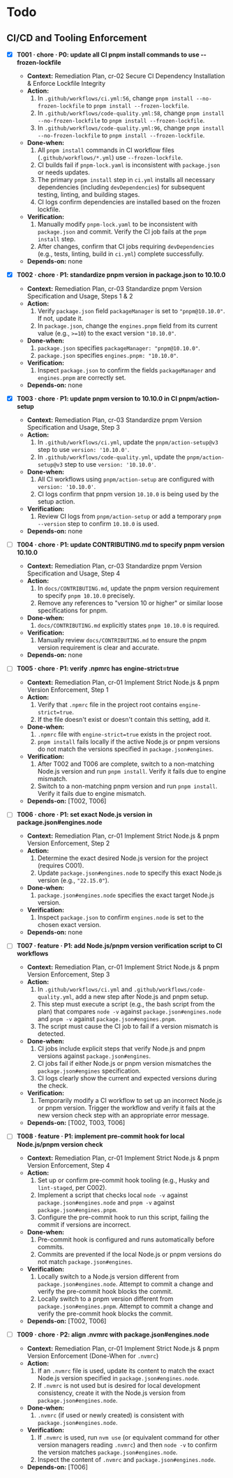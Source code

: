 # Todo

## CI/CD and Tooling Enforcement

- [x] **T001 · chore · P0: update all CI pnpm install commands to use --frozen-lockfile**

  - **Context:** Remediation Plan, cr-02 Secure CI Dependency Installation & Enforce Lockfile Integrity
  - **Action:**
    1. In `.github/workflows/ci.yml:56`, change `pnpm install --no-frozen-lockfile` to `pnpm install --frozen-lockfile`.
    2. In `.github/workflows/code-quality.yml:58`, change `pnpm install --no-frozen-lockfile` to `pnpm install --frozen-lockfile`.
    3. In `.github/workflows/code-quality.yml:96`, change `pnpm install --no-frozen-lockfile` to `pnpm install --frozen-lockfile`.
  - **Done‑when:**
    1. All `pnpm install` commands in CI workflow files (`.github/workflows/*.yml`) use `--frozen-lockfile`.
    2. CI builds fail if `pnpm-lock.yaml` is inconsistent with `package.json` or needs updates.
    3. The primary `pnpm install` step in `ci.yml` installs all necessary dependencies (including `devDependencies`) for subsequent testing, linting, and building stages.
    4. CI logs confirm dependencies are installed based on the frozen lockfile.
  - **Verification:**
    1. Manually modify `pnpm-lock.yaml` to be inconsistent with `package.json` and commit. Verify the CI job fails at the `pnpm install` step.
    2. After changes, confirm that CI jobs requiring `devDependencies` (e.g., tests, linting, build in `ci.yml`) complete successfully.
  - **Depends‑on:** none

- [x] **T002 · chore · P1: standardize pnpm version in package.json to 10.10.0**

  - **Context:** Remediation Plan, cr-03 Standardize pnpm Version Specification and Usage, Steps 1 & 2
  - **Action:**
    1. Verify `package.json` field `packageManager` is set to `"pnpm@10.10.0"`. If not, update it.
    2. In `package.json`, change the `engines.pnpm` field from its current value (e.g., `>=10`) to the exact version `"10.10.0"`.
  - **Done‑when:**
    1. `package.json` specifies `packageManager: "pnpm@10.10.0"`.
    2. `package.json` specifies `engines.pnpm: "10.10.0"`.
  - **Verification:**
    1. Inspect `package.json` to confirm the fields `packageManager` and `engines.pnpm` are correctly set.
  - **Depends‑on:** none

- [x] **T003 · chore · P1: update pnpm version to 10.10.0 in CI pnpm/action-setup**

  - **Context:** Remediation Plan, cr-03 Standardize pnpm Version Specification and Usage, Step 3
  - **Action:**
    1. In `.github/workflows/ci.yml`, update the `pnpm/action-setup@v3` step to use `version: '10.10.0'`.
    2. In `.github/workflows/code-quality.yml`, update the `pnpm/action-setup@v3` step to use `version: '10.10.0'`.
  - **Done‑when:**
    1. All CI workflows using `pnpm/action-setup` are configured with `version: '10.10.0'`.
    2. CI logs confirm that pnpm version `10.10.0` is being used by the setup action.
  - **Verification:**
    1. Review CI logs from `pnpm/action-setup` or add a temporary `pnpm --version` step to confirm `10.10.0` is used.
  - **Depends‑on:** none

- [ ] **T004 · chore · P1: update CONTRIBUTING.md to specify pnpm version 10.10.0**

  - **Context:** Remediation Plan, cr-03 Standardize pnpm Version Specification and Usage, Step 4
  - **Action:**
    1. In `docs/CONTRIBUTING.md`, update the pnpm version requirement to specify `pnpm 10.10.0` precisely.
    2. Remove any references to "version 10 or higher" or similar loose specifications for pnpm.
  - **Done‑when:**
    1. `docs/CONTRIBUTING.md` explicitly states `pnpm 10.10.0` is required.
  - **Verification:**
    1. Manually review `docs/CONTRIBUTING.md` to ensure the pnpm version requirement is clear and accurate.
  - **Depends‑on:** none

- [ ] **T005 · chore · P1: verify .npmrc has engine-strict=true**

  - **Context:** Remediation Plan, cr-01 Implement Strict Node.js & pnpm Version Enforcement, Step 1
  - **Action:**
    1. Verify that `.npmrc` file in the project root contains `engine-strict=true`.
    2. If the file doesn't exist or doesn't contain this setting, add it.
  - **Done‑when:**
    1. `.npmrc` file with `engine-strict=true` exists in the project root.
    2. `pnpm install` fails locally if the active Node.js or pnpm versions do not match the versions specified in `package.json#engines`.
  - **Verification:**
    1. After T002 and T006 are complete, switch to a non-matching Node.js version and run `pnpm install`. Verify it fails due to engine mismatch.
    2. Switch to a non-matching pnpm version and run `pnpm install`. Verify it fails due to engine mismatch.
  - **Depends‑on:** [T002, T006]

- [ ] **T006 · chore · P1: set exact Node.js version in package.json#engines.node**

  - **Context:** Remediation Plan, cr-01 Implement Strict Node.js & pnpm Version Enforcement, Step 2
  - **Action:**
    1. Determine the exact desired Node.js version for the project (requires C001).
    2. Update `package.json#engines.node` to specify this exact Node.js version (e.g., `"22.15.0"`).
  - **Done‑when:**
    1. `package.json#engines.node` specifies the exact target Node.js version.
  - **Verification:**
    1. Inspect `package.json` to confirm `engines.node` is set to the chosen exact version.
  - **Depends‑on:** none

- [ ] **T007 · feature · P1: add Node.js/pnpm version verification script to CI workflows**

  - **Context:** Remediation Plan, cr-01 Implement Strict Node.js & pnpm Version Enforcement, Step 3
  - **Action:**
    1. In `.github/workflows/ci.yml` and `.github/workflows/code-quality.yml`, add a new step after Node.js and pnpm setup.
    2. This step must execute a script (e.g., the bash script from the plan) that compares `node -v` against `package.json#engines.node` and `pnpm -v` against `package.json#engines.pnpm`.
    3. The script must cause the CI job to fail if a version mismatch is detected.
  - **Done‑when:**
    1. CI jobs include explicit steps that verify Node.js and pnpm versions against `package.json#engines`.
    2. CI jobs fail if either Node.js or pnpm version mismatches the `package.json#engines` specification.
    3. CI logs clearly show the current and expected versions during the check.
  - **Verification:**
    1. Temporarily modify a CI workflow to set up an incorrect Node.js or pnpm version. Trigger the workflow and verify it fails at the new version check step with an appropriate error message.
  - **Depends‑on:** [T002, T003, T006]

- [ ] **T008 · feature · P1: implement pre-commit hook for local Node.js/pnpm version check**

  - **Context:** Remediation Plan, cr-01 Implement Strict Node.js & pnpm Version Enforcement, Step 4
  - **Action:**
    1. Set up or confirm pre-commit hook tooling (e.g., Husky and `lint-staged`, per C002).
    2. Implement a script that checks local `node -v` against `package.json#engines.node` and `pnpm -v` against `package.json#engines.pnpm`.
    3. Configure the pre-commit hook to run this script, failing the commit if versions are incorrect.
  - **Done‑when:**
    1. Pre-commit hook is configured and runs automatically before commits.
    2. Commits are prevented if the local Node.js or pnpm versions do not match `package.json#engines`.
  - **Verification:**
    1. Locally switch to a Node.js version different from `package.json#engines.node`. Attempt to commit a change and verify the pre-commit hook blocks the commit.
    2. Locally switch to a pnpm version different from `package.json#engines.pnpm`. Attempt to commit a change and verify the pre-commit hook blocks the commit.
  - **Depends‑on:** [T002, T006]

- [ ] **T009 · chore · P2: align .nvmrc with package.json#engines.node**
  - **Context:** Remediation Plan, cr-01 Implement Strict Node.js & pnpm Version Enforcement (Done-When for `.nvmrc`)
  - **Action:**
    1. If an `.nvmrc` file is used, update its content to match the exact Node.js version specified in `package.json#engines.node`.
    2. If `.nvmrc` is not used but is desired for local development consistency, create it with the Node.js version from `package.json#engines.node`.
  - **Done‑when:**
    1. `.nvmrc` (if used or newly created) is consistent with `package.json#engines.node`.
  - **Verification:**
    1. If `.nvmrc` is used, run `nvm use` (or equivalent command for other version managers reading `.nvmrc`) and then `node -v` to confirm the version matches `package.json#engines.node`.
    2. Inspect the content of `.nvmrc` and `package.json#engines.node`.
  - **Depends‑on:** [T006]

